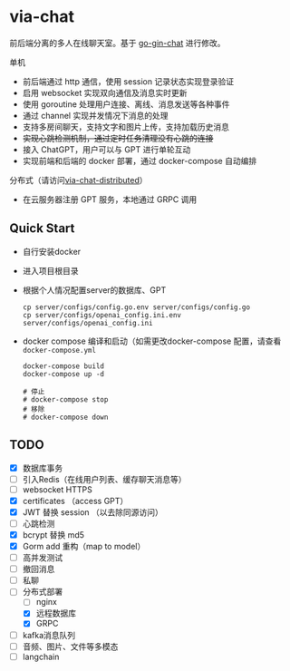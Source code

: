 # via-chat

前后端分离的多人在线聊天室。基于 [go-gin-chat](https://github.com/hezhizheng/go-gin-chat) 进行修改。



单机

- 前后端通过 http 通信，使用 session 记录状态实现登录验证
- 启用 websocket 实现双向通信及消息实时更新
- 使用 goroutine 处理用户连接、离线、消息发送等各种事件
- 通过 channel 实现并发情况下消息的处理
- 支持多房间聊天，支持文字和图片上传，支持加载历史消息
- ~~实现心跳检测机制，通过定时任务清理没有心跳的连接~~
- 接入 ChatGPT，用户可以与 GPT 进行单轮互动
- 实现前端和后端的 docker 部署，通过 docker-compose 自动编排



分布式（请访问[via-chat-distributed](https://github.com/Lenvia/via-chat-distributed)）

- 在云服务器注册 GPT 服务，本地通过 GRPC 调用



## Quick Start

- 自行安装docker

- 进入项目根目录

- 根据个人情况配置server的数据库、GPT

  ```
  cp server/configs/config.go.env server/configs/config.go
  cp server/configs/openai_config.ini.env server/configs/openai_config.ini
  ```

- docker compose 编译和启动（如需更改docker-compose 配置，请查看 `docker-compose.yml`

  ```
  docker-compose build
  docker-compose up -d
  
  # 停止
  # docker-compose stop
  # 移除
  # docker-compose down
  ```



## TODO
- [x] 数据库事务
- [ ] 引入Redis（在线用户列表、缓存聊天消息等）
- [ ] websocket HTTPS
- [x] certificates （access GPT）
- [x] JWT 替换 session （以去除同源访问）
- [ ] 心跳检测
- [x] bcrypt 替换 md5
- [x] Gorm add 重构（map to model）
- [ ] 高并发测试
- [ ] 撤回消息
- [ ] 私聊
- [ ] 分布式部署
  - [ ] nginx
  - [x] 远程数据库
  - [x] GRPC
- [ ] kafka消息队列
- [ ] 音频、图片、文件等多模态
- [ ] langchain
